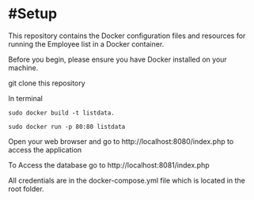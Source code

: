 #Setup
=======
This repository contains the Docker configuration files and resources for running the Employee list in a Docker container.

Before you begin, please ensure you have Docker installed on your machine.

git clone this repository

In terminal 

    sudo docker build -t listdata.
    
    sudo docker run -p 80:80 listdata
    
Open your web browser and go to http://localhost:8080/index.php to access the application

To Access the database go to http://localhost:8081/index.php

All credentials are in the docker-compose.yml file which is located in the root folder.





